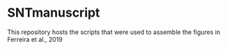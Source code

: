 # SNTmanuscript

This repository hosts the scripts that were used to assemble the figures in Ferreira et al., 2019
